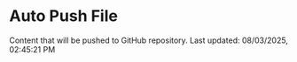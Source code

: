 # Auto Push File

Content that will be pushed to GitHub repository.
Last updated: 08/03/2025, 02:45:21 PM